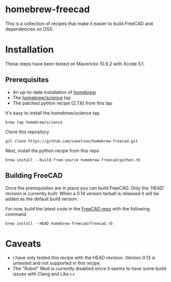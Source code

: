 # homebrew-freecad

This is a collection of recipes that make it easier to build FreeCAD and dependencies on OSX.

# Installation

These steps have been tested on Mavericks 10.9.2 with Xcode 5.1.

## Prerequisites

* An up-to-date installation of [homebrew](http://brew.sh)
* The [homebrew/science](https://github.com/Homebrew/homebrew-science) tap
* The patched python recipe (2.7.6) from this tap

It's easy to install the homebrew/science tap

    brew tap homebrew/science

Clone this repository

    git clone https://github.com/sanelson/homebrew-freecad.git

Next, install the python recipe from this repo

    brew install --build-from-source homebrew-freecad/python.rb

## Building FreeCAD

Once the prerequisites are in place you can build FreeCAD.  Only the 'HEAD' revision is currently built.  When a 0.14 version tarball is released it will be added as the default build version.

For now, build the latest code in the [FreeCAD repo](https://github.com/FreeCAD/FreeCAD_sf_master) with the following command

    brew install --HEAD homebrew-freecad/freecad.rb

# Caveats

* I have only tested this recipe with the HEAD revision.  Version 0.13 is untested and not supported in this recipe.
* The "Robot" Mod is currently disabled since it seems to have some build issues with Clang and Libc++
